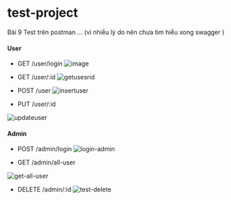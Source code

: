 # test-project
Bài 9
Test trên postman ... (vì nhiều lý do nên chưa tìm hiểu xong swagger )
#### User
  - GET /user/login 
  ![image](https://user-images.githubusercontent.com/72057059/150687194-38ec22d0-0685-4a19-bd92-e4955b5bab93.png)

  - GET /user/:id
   ![getusesrid](https://user-images.githubusercontent.com/72057059/150687199-d1630df9-d972-455c-bccf-6cd9b04007f8.PNG)

  - POST /user
  ![insertuser](https://user-images.githubusercontent.com/72057059/150687212-5f8ea1ab-e201-4072-86c1-1164157a5215.PNG)

  - PUT /user/:id

![updateuser](https://user-images.githubusercontent.com/72057059/150687216-ca0c7acf-cdc6-4043-95e0-06f45f06372e.PNG)

#### Admin
  - POST /admin/login 
  ![login-admin](https://user-images.githubusercontent.com/72057059/150687234-e12afb2f-a2d7-4539-ad76-6380e941fc0f.PNG)

  - GET /admin/all-user
  
![get-all-user](https://user-images.githubusercontent.com/72057059/150687617-d4b3f081-f806-4e41-9ed9-535042eeb6f0.PNG)

  - DELETE /admin/:id
![test-delete](https://user-images.githubusercontent.com/72057059/150687265-0c3b57ee-6d5e-4f88-8079-203440d0cc46.PNG)
